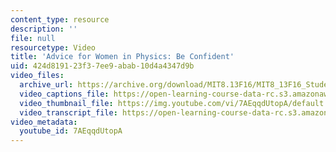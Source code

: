 ```yaml
---
content_type: resource
description: ''
file: null
resourcetype: Video
title: 'Advice for Women in Physics: Be Confident'
uid: 424d8191-23f3-7ee9-abab-10d4a4347d9b
video_files:
  archive_url: https://archive.org/download/MIT8.13F16/MIT8_13F16_Students_Advice_About_Teamwork_300k.mp4
  video_captions_file: https://open-learning-course-data-rc.s3.amazonaws.com/8-13-14-experimental-physics-i-ii-junior-lab-fall-2016-spring-2017/d7f606b043115f629bc644ec5158c2ed_7AEqqdUtopA.vtt
  video_thumbnail_file: https://img.youtube.com/vi/7AEqqdUtopA/default.jpg
  video_transcript_file: https://open-learning-course-data-rc.s3.amazonaws.com/8-13-14-experimental-physics-i-ii-junior-lab-fall-2016-spring-2017/3ba17a36e347b6e308ff7b2c52830b6e_7AEqqdUtopA.pdf
video_metadata:
  youtube_id: 7AEqqdUtopA
---
```

